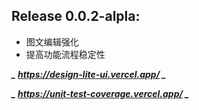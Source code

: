 ## Release 0.0.2-alpla:

 - 图文编辑强化
 - 提高功能流程稳定性  

 ***_ https://design-lite-ui.vercel.app/ _*** 

 ***_ https://unit-test-coverage.vercel.app/ _***